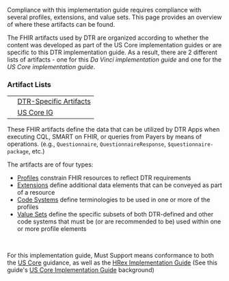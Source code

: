 <link rel="stylesheet" type="text/css" href="formatting.css" />

Compliance with this implementation guide requires compliance with several profiles, extensions, and value sets.  This page provides an overview of where these artifacts can be found.

The FHIR artifacts used by DTR are organized according to whether the content was developed as part of the US Core implementation guides or are specific to this DTR implementation guide.  As a result, there are 2 different lists of artifacts - one for this *Da Vinci implementation guide* and one for the *US Core implementation guide*.

### Artifact Lists
<table style="border: none;">
  <tr>
    <td style="border: none;"/><td style="border: none;"><a href="artifacts.html">DTR-Specific Artifacts</a></td>
  </tr>
  <tr>
    <td style="border: none;"/><td style="border: none;"><a href="http://hl7.org/fhir/us/core/STU3.1.1/">US Core IG</a></td>
  </tr>
</table>

These FHIR artifacts define the data that can be utilized by DTR Apps when executing CQL, SMART on FHIR, or queries from Payers by means of operations.  (e.g., `Questionnaire`, `QuestionnaireResponse`, `$questionnaire-package`, etc.)

<div markdown="1" class="pbox">
The artifacts are of four types:

* [Profiles]({{site.data.fhir.path}}profiling.html) constrain FHIR resources to reflect DTR requirements
* [Extensions]({{site.data.fhir.path}}extensibility.html) define additional data elements that can be conveyed as part of a resource
* [Code Systems]({{site.data.fhir.path}}codesystem.html) define terminologies to be used in one or more of the profiles
* [Value Sets]({{site.data.fhir.path}}valueset.html) define the specific subsets of both DTR-defined and other code systems that must be (or are recommended to be) used within one or more profile elements
</div>
<br>

For this implementation guide, Must Support means conformance to both the [US Core](http://hl7.org/fhir/us/core/STU3.1.1/) guidance, as well as the [HRex Implementation Guide](http://build.fhir.org/ig/HL7/davinci-ehrx/) (See this guide's [US Core Implementation Guide](background.html#us-core-implementation-guide) background)